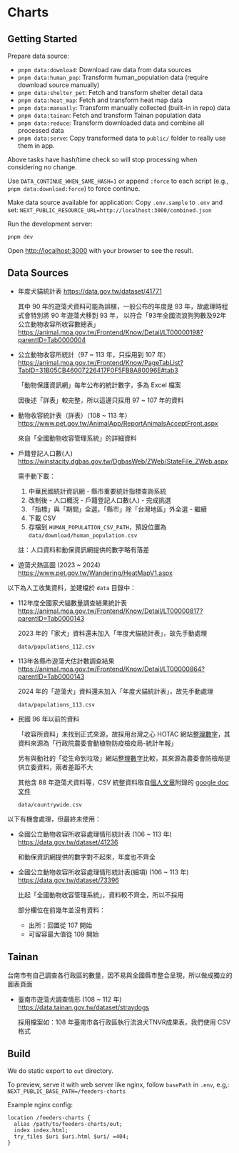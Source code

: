 # Charts



## Getting Started

Prepare data source:

- `pnpm data:download`: Download raw data from data sources
- `pnpm data:human_pop`: Transform human_population data (require download source manually)
- `pnpm data:shelter_pet`: Fetch and transform shelter detail data
- `pnpm data:heat_map`: Fetch and transform heat map data
- `pnpm data:manually`: Transform manually collected (built-in in repo) data
- `pnpm data:tainan`: Fetch and transform Tainan population data
- `pnpm data:reduce`: Transform downloaded data and combine all processed data
- `pnpm data:serve`: Copy transformed data to `public/` folder to really use them in app.

Above tasks have hash/time check so will stop processing when considering no change.

Use `DATA_CONTINUE_WHEN_SAME_HASH=1` or append `:force` to each script (e.g., `pnpm data:download:force`) to force continue.


Make data source available for application:
Copy `.env.sample` to `.env` and set: `NEXT_PUBLIC_RESOURCE_URL=http://localhost:3000/combined.json`

Run the development server:

```bash
pnpm dev
```

Open [http://localhost:3000](http://localhost:3000) with your browser to see the result.



## Data Sources

- 年度犬貓統計表
  https://data.gov.tw/dataset/41771

  其中 90 年的遊蕩犬資料可能為誤植，一般公布的年度是 93 年，故處理時程式會特別將 90 年遊蕩犬移到 93 年，
  以符合「93年全國流浪狗狗數及92年公立動物收容所收容數總表」
  https://animal.moa.gov.tw/Frontend/Know/Detail/LT00000198?parentID=Tab0000004

- 公立動物收容所統計（97 ~ 113 年，只採用到 107 年）
  https://animal.moa.gov.tw/Frontend/Know/PageTabList?TabID=31B05CB46007226417F0F5FB8A80096E#tab3

  「動物保護資訊網」每年公布的統計數字，多為 Excel 檔案

  因後述「詳表」較完整，所以這邊只採用 97 ~ 107 年的資料

- 動物收容統計表（詳表）（108 ~ 113 年）
  https://www.pet.gov.tw/AnimalApp/ReportAnimalsAcceptFront.aspx

  來自「全國動物收容管理系統」的詳細資料

- 戶籍登記人口數(人)
  https://winstacity.dgbas.gov.tw/DgbasWeb/ZWeb/StateFile_ZWeb.aspx

  需手動下載：

  1. 中華民國統計資訊網 - 縣市重要統計指標查詢系統
  2. 改制後 - 人口概況 - 戶籍登記人口數(人) - 完成挑選
  3. 「指標」與「期間」全選，「縣市」除「台灣地區」外全選 - 繼續
  4. 下載 CSV
  5. 存檔到 `HUMAN_POPULATION_CSV_PATH`，預設位置為 `data/download/human_population.csv`

  註：人口資料和動保資訊網提供的數字略有落差

- 遊蕩犬熱區圖 (2023 ~ 2024)
  https://www.pet.gov.tw/Wandering/HeatMapV1.aspx


以下為人工收集資料，並建檔於 `data` 目錄中：

- 112年度全國家犬貓數量調查結果統計表
  https://animal.moa.gov.tw/Frontend/Know/Detail/LT00000817?parentID=Tab0000143

  2023 年的「家犬」資料還未加入「年度犬貓統計表」，故先手動處理

  `data/populations_112.csv`

- 113年各縣市遊蕩犬估計數調查結果
  https://animal.moa.gov.tw/Frontend/Know/Detail/LT00000864?parentID=Tab0000143

  2024 年的「遊蕩犬」資料還未加入「年度犬貓統計表」，故先手動處理

  `data/populations_113.csv`

- 民國 96 年以前的資料

  「收容所資料」未找到正式來源，故採用台灣之心 HOTAC 網站[整理數字][HOTAC 2020]，其資料來源為「行政院農委會動植物防疫檢疫局-統計年報」

  另有與動社的「從生命到垃圾」網站[整理數字][EAST 2009]比較，其來源為農委會防檢局提供立委資料，兩者差距不大

  其他含 88 年遊蕩犬資料等，CSV 統整資料取自[個人文章][全國遊蕩犬數量整理成圖表]附錄的 [google doc 文件][年度資料 gdoc]

  `data/countrywide.csv`



以下有機會處理，但最終未使用：

- 全國公立動物收容所收容處理情形統計表 (106 ~ 113 年)
  https://data.gov.tw/dataset/41236

  和動保資訊網提供的數字對不起來，年度也不齊全

- 全國公立動物收容所收容處理情形統計表(細項) (106 ~ 113 年)
  https://data.gov.tw/dataset/73396

  比起「全國動物收容管理系統」，資料較不齊全，所以不採用

  部分欄位在前幾年並沒有資料：

  - 出所：回置從 107 開始
  - 可留容最大值從 109 開始



## Tainan

台南市有自己調查各行政區的數量，因不易與全國縣市整合呈現，所以做成獨立的圖表頁面

- 臺南市遊蕩犬調查情形 (108 ~ 112 年)
  https://data.tainan.gov.tw/dataset/straydogs

  採用檔案如：108 年臺南市各行政區執行流浪犬TNVR成果表，我們使用 CSV 格式



## Build

We do static export to `out` directory.

To preview, serve it with web server like nginx, follow `basePath` in `.env`, e.g,:
`NEXT_PUBLIC_BASE_PATH=/feeders-charts`

Example nginx config:

```nginx
location /feeders-charts {
  alias /path/to/feeders-charts/out;
  index index.html;
  try_files $uri $uri.html $uri/ =404;
}
```



[HOTAC 2020]: https://www.hotac.org.tw/news-4169
[EAST 2009]: https://www.east.org.tw/sites/east/files/content/upload/File/2009-ISSUES/20091104.pdf
[全國遊蕩犬數量整理成圖表]: https://bootleq.blogspot.com/2024/09/taiwan-roaming-dog-populations-chart.html
[年度資料 gdoc]: https://docs.google.com/spreadsheets/d/1ajrN-ok3wnSI8X2-ntRRX9W8B2rXIz5ScnZWyUzt-G4/edit?gid=0#gid=0
